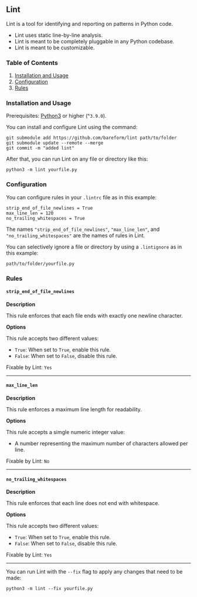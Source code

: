 ## Lint

Lint is a tool for identifying and reporting on patterns in Python code.

- Lint uses static line-by-line analysis.
- Lint is meant to be completely pluggable in any Python codebase.
- Lint is meant to be customizable.

### Table of Contents

1. [Installation and Usage](#installation-and-usage)
1. [Configuration](#configuration)
1. [Rules](#rules)

### Installation and Usage

Prerequisites: [Python3](https://www.python.org/downloads/release/python-390/) or higher (^`3.9.0`).

You can install and configure Lint using the command:

```console
git submodule add https://github.com/bareform/lint path/to/folder
git submodule update --remote --merge
git commit -m "added lint"
```

After that, you can run Lint on any file or directory like this:

```console
python3 -m lint yourfile.py
```

### Configuration

You can configure rules in your `.lintrc` file as in this example:

```
strip_end_of_file_newlines = True
max_line_len = 120
no_trailing_whitespaces = True
```

The names `"strip_end_of_file_newlines"`, `"max_line_len"`, and `"no_trailing_whitespaces"` are the names of rules in Lint.

You can selectively ignore a file or directory by using a `.lintignore` as in this example:

```
path/to/folder/yourfile.py
```

### Rules

#### `strip_end_of_file_newlines`

**Description**

This rule enforces that each file ends with exactly one newline character. 

**Options**

This rule accepts two different values:

- `True`: When set to `True`, enable this rule.
- `False`: When set to `False`, disable this rule.

Fixable by Lint: `Yes`

---

#### `max_line_len`

**Description**

This rule enforces a maximum line length for readability.

**Options**

This rule accepts a simgle numeric integer value:

- A number representing the maximum number of characters allowed per line.

Fixable by Lint: `No`

---

#### `no_trailing_whitespaces`

**Description**

This rule enforces that each line does not end with whitespace.

**Options**

This rule accepts two different values:

- `True`: When set to `True`, enable this rule.
- `False`: When set to `False`, disable this rule.

Fixable by Lint: `Yes`

---

You can run Lint with the `--fix` flag to apply any changes that need to be made:

```console
python3 -m lint --fix yourfile.py
```
